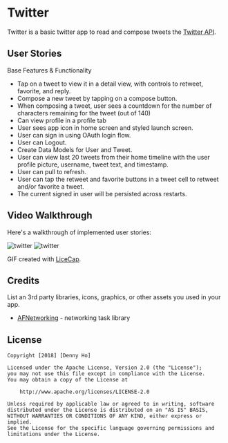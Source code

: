 # Twitter

Twitter is a basic twitter app to read and compose tweets the [Twitter API](https://apps.twitter.com/).

## User Stories

Base Features & Functionality 

- Tap on a tweet to view it in a detail view, with controls to retweet, favorite, and reply.
- Compose a new tweet by tapping on a compose button.
- When composing a tweet, user sees a countdown for the number of characters remaining for the tweet (out of 140)
- Can view profile in a profile tab
- User sees app icon in home screen and styled launch screen.
- User can sign in using OAuth login flow.
- User can Logout.
- Create Data Models for User and Tweet.
- User can view last 20 tweets from their home timeline with the user profile picture, username, tweet text, and timestamp.
- User can pull to refresh.
- User can tap the retweet and favorite buttons in a tweet cell to retweet and/or favorite a tweet.
- The current signed in user will be persisted across restarts.


## Video Walkthrough

Here's a walkthrough of implemented user stories:

![twitter](https://user-images.githubusercontent.com/31720526/46913126-612b1180-cf3c-11e8-95f9-e7667c433a3c.gif) ![twitter](https://user-images.githubusercontent.com/31720526/47262850-fdf32f00-d4a7-11e8-8302-88d7bb46e55f.gif)

GIF created with [LiceCap](http://www.cockos.com/licecap/).

## Credits

List an 3rd party libraries, icons, graphics, or other assets you used in your app.

- [AFNetworking](https://github.com/AFNetworking/AFNetworking) - networking task library

## License

    Copyright [2018] [Denny Ho]

    Licensed under the Apache License, Version 2.0 (the "License");
    you may not use this file except in compliance with the License.
    You may obtain a copy of the License at

        http://www.apache.org/licenses/LICENSE-2.0

    Unless required by applicable law or agreed to in writing, software
    distributed under the License is distributed on an "AS IS" BASIS,
    WITHOUT WARRANTIES OR CONDITIONS OF ANY KIND, either express or implied.
    See the License for the specific language governing permissions and
    limitations under the License.
